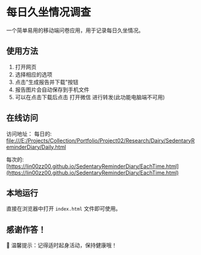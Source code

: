 # 每日久坐情况调查

一个简单易用的移动端问卷应用，用于记录每日久坐情况。

## 使用方法

1. 打开网页
2. 选择相应的选项
3. 点击"生成报告并下载"按钮
4. 报告图片会自动保存到手机文件
5. 可以在点击下载后点击 打开微信 进行转发(此功能电脑端不可用)

## 在线访问

访问地址：
每日的:
[file:///E:/Projects/Collection/Portfolio/Project02/Research/Dairy/SedentaryReminderDiary/Daily.html](file:///E:/Projects/Collection/Portfolio/Project02/Research/Dairy/SedentaryReminderDiary/Daily.html)

每次的:
[https://lin00zz00.github.io/SedentaryReminderDiary/EachTime.html](https://lin00zz00.github.io/SedentaryReminderDiary/EachTime.html)

## 本地运行

直接在浏览器中打开 `index.html` 文件即可使用。

## 感谢作答！
💝 温馨提示：记得适时起身活动，保持健康哦！